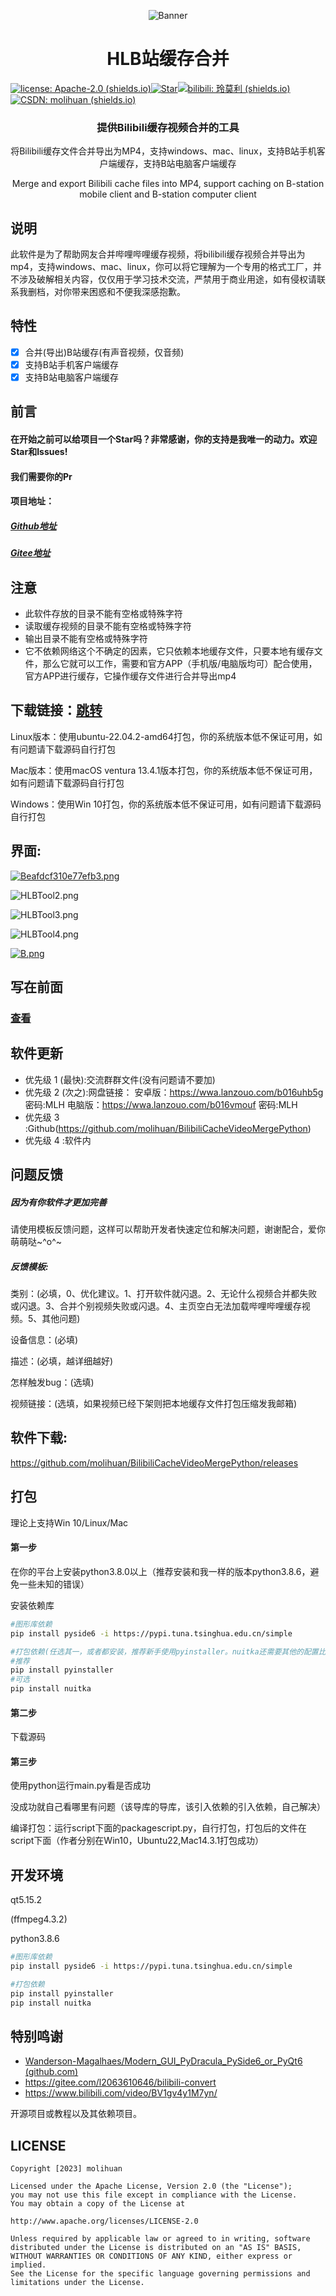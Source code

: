 

<p align="center">
<img src="https://s2.loli.net/2022/12/14/WoYwfehDNHbMzIZ.png" alt="Banner" />
</p>
<h1 align="center">HLB站缓存合并</h1>

[![license: Apache-2.0 (shields.io)](https://img.shields.io/badge/license-Apache--2.0-brightgreen)](https://github.com/molihuan/mlhfileselectorlib/blob/master/LICENSE)[![Star](https://img.shields.io/github/stars/molihuan/BilibiliCacheVideoMergePython.svg)](https://github.com/molihuan/BilibiliCacheVideoMergePython)[![bilibili: 玲莫利 (shields.io)](https://img.shields.io/badge/bilibili-玲莫利-orange)](https://space.bilibili.com/454222981)[![CSDN: molihuan (shields.io)](https://img.shields.io/badge/CSDN-molihuan-blue)](https://blog.csdn.net/molihuan)

<h3 align="center">提供Bilibili缓存视频合并的工具</h3>
<p align="center">将Bilibili缓存文件合并导出为MP4，支持windows、mac、linux，支持B站手机客户端缓存，支持B站电脑客户端缓存</p>
<p align="center">Merge and export Bilibili cache files into MP4, support caching on B-station mobile client and B-station computer client</p>

## 说明

此软件是为了帮助网友合并哔哩哔哩缓存视频，将bilibili缓存视频合并导出为mp4，支持windows、mac、linux，你可以将它理解为一个专用的格式工厂，并不涉及破解相关内容，仅仅用于学习技术交流，严禁用于商业用途，如有侵权请联系我删档，对你带来困惑和不便我深感抱歉。


## 特性

- [x] 合并(导出)B站缓存(有声音视频，仅音频)
- [x] 支持B站手机客户端缓存
- [x] 支持B站电脑客户端缓存

## 前言

#### 在开始之前可以给项目一个Star吗？非常感谢，你的支持是我唯一的动力。欢迎Star和Issues!

#### 我们需要你的Pr

#### 项目地址：
##### [Github地址](https://github.com/molihuan/BilibiliCacheVideoMergePython)
##### [Gitee地址](https://gitee.com/molihuan/BilibiliCacheVideoMergePython)

## 注意

- 此软件存放的目录不能有空格或特殊字符
- 读取缓存视频的目录不能有空格或特殊字符
- 输出目录不能有空格或特殊字符
- 它不依赖网络这个不确定的因素，它只依赖本地缓存文件，只要本地有缓存文件，那么它就可以工作，需要和官方APP（手机版/电脑版均可）配合使用，官方APP进行缓存，它操作缓存文件进行合并导出mp4

## 下载链接：[跳转](https://github.com/molihuan/BilibiliCacheVideoMergePython/releases)

Linux版本：使用ubuntu-22.04.2-amd64打包，你的系统版本低不保证可用，如有问题请下载源码自行打包

Mac版本：使用macOS ventura 13.4.1版本打包，你的系统版本低不保证可用，如有问题请下载源码自行打包

Windows：使用Win 10打包，你的系统版本低不保证可用，如有问题请下载源码自行打包

## 界面:

[![Beafdcf310e77efb3.png](https://z4a.net/images/2023/07/22/Beafdcf310e77efb3.png)](https://z4a.net/image/VBY2Pp)

![HLBTool2.png](https://z4a.net/images/2023/11/08/HLBTool2.png)

![HLBTool3.png](https://z4a.net/images/2023/11/08/HLBTool3.png)

![HLBTool4.png](https://z4a.net/images/2023/11/08/HLBTool4.png)

[![B.png](https://z4a.net/images/2023/07/22/B.png)](https://z4a.net/image/VBYgjE)

## 写在前面

### [查看](./res/md/statement.md)

## 软件更新

- 优先级 1 (最快):交流群群文件(没有问题请不要加)
- 优先级 2 (次之):网盘链接：
安卓版：https://wwa.lanzouo.com/b016uhb5g
密码:MLH
电脑版：https://wwa.lanzouo.com/b016vmouf
密码:MLH
- 优先级 3 :Github(https://github.com/molihuan/BilibiliCacheVideoMergePython)
- 优先级 4 :软件内

## 问题反馈

##### 因为有你软件才更加完善

请使用模板反馈问题，这样可以帮助开发者快速定位和解决问题，谢谢配合，爱你萌萌哒~^o^~

##### 反馈模板:

类别：(必填，0、优化建议。1、打开软件就闪退。2、无论什么视频合并都失败或闪退。3、合并个别视频失败或闪退。4、主页空白无法加载哔哩哔哩缓存视频。5、其他问题)

设备信息：(必填)

描述：(必填，越详细越好)

怎样触发bug：(选填)

视频链接：(选填，如果视频已经下架则把本地缓存文件打包压缩发我邮箱)



## 软件下载:

https://github.com/molihuan/BilibiliCacheVideoMergePython/releases

## 打包

理论上支持Win 10/Linux/Mac

#### 第一步

在你的平台上安装python3.8.0以上（推荐安装和我一样的版本python3.8.6，避免一些未知的错误）

安装依赖库

```sh
#图形库依赖
pip install pyside6 -i https://pypi.tuna.tsinghua.edu.cn/simple

#打包依赖(任选其一，或者都安装，推荐新手使用pyinstaller。nuitka还需要其他的配置比较麻烦)
#推荐
pip install pyinstaller
#可选
pip install nuitka
```

#### 第二步

下载源码

#### 第三步

使用python运行main.py看是否成功

没成功就自己看哪里有问题（该导库的导库，该引入依赖的引入依赖，自己解决）

编译打包：运行script下面的packagescript.py，自行打包，打包后的文件在script下面（作者分别在Win10，Ubuntu22,Mac14.3.1打包成功）

## 开发环境

qt5.15.2

(ffmpeg4.3.2)

python3.8.6

```sh
#图形库依赖
pip install pyside6 -i https://pypi.tuna.tsinghua.edu.cn/simple

#打包依赖
pip install pyinstaller
pip install nuitka
```

## 特别鸣谢

- [Wanderson-Magalhaes/Modern_GUI_PyDracula_PySide6_or_PyQt6 (github.com)](https://github.com/Wanderson-Magalhaes/Modern_GUI_PyDracula_PySide6_or_PyQt6)
- https://gitee.com/l2063610646/bilibili-convert
- https://www.bilibili.com/video/BV1gv4y1M7yn/

开源项目或教程以及其依赖项目。

## LICENSE 

```
Copyright [2023] molihuan

Licensed under the Apache License, Version 2.0 (the "License");
you may not use this file except in compliance with the License.
You may obtain a copy of the License at

http://www.apache.org/licenses/LICENSE-2.0

Unless required by applicable law or agreed to in writing, software
distributed under the License is distributed on an "AS IS" BASIS,
WITHOUT WARRANTIES OR CONDITIONS OF ANY KIND, either express or implied.
See the License for the specific language governing permissions and
limitations under the License.
```



